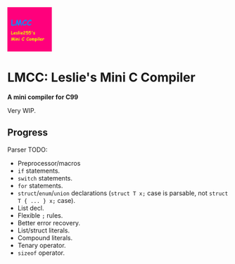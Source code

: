 <img src="lmcc_logo.png" width="20%">

# LMCC: Leslie's Mini C Compiler

**A mini compiler for C99**

Very WIP.

## Progress

Parser TODO:
- Preprocessor/macros
- `if` statements.
- `switch` statements.
- `for` statements.
- `struct`/`enum`/`union` declarations (`struct T x;` case is parsable, not `struct T { ... } x;` case).
- List decl.
- Flexible `;` rules.
- Better error recovery.
- List/struct literals.
- Compound literals.
- Tenary operator.
- `sizeof` operator.
